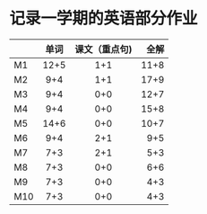 # 记录一学期的英语部分作业

|         |  单词  | 课文（重点句)| 全解   |
| ------  | :---:  | :---:       | ---:  | 
|    M1   | 12+5   | 1+1         |  11+8 | 
|    M2   | 9+4    | 1+1         | 17+9  | 
|    M3   | 9+4    | 0+0         | 12+7  | 
|    M4   | 9+4    | 0+0         | 15+8  | 
|    M5   | 14+6   | 0+0         |  10+7  | 
|    M6   | 9+4    | 2+1         |  9+5  | 
|    M7   | 7+3    | 2+1         |  5+3  | 
|    M8   | 7+3    | 0+0         |  6+6  | 
|    M9   | 7+3    | 0+0         |  4+3  | 
|   M10   | 7+3    | 0+0         |  4+3  | 
